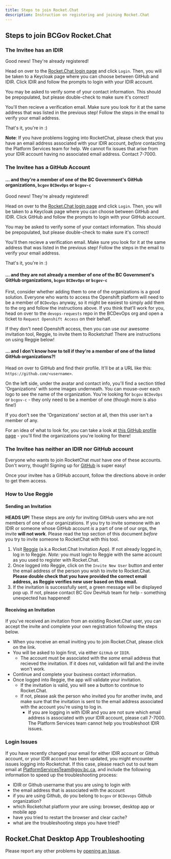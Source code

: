 ```yaml
---
title: Steps to join Rocket.Chat
description: Instruction on registering and joining Rocket.Chat
---
```


## Steps to join BCGov Rocket.Chat

### The Invitee has an IDIR

Good news! They're already registered!

Head on over to the [Rocket.Chat login page](https://chat.developer.gov.bc.ca/) and click `Login`. 
Then, you will be taken to a Keycloak page where you can choose between GitHub and IDIR. 
Click IDIR and follow the prompts to login with your IDIR account.

You may be asked to verify some of your contact information. This should be prepopulated, but please double-check to make sure it's correct!

You'll then recieve a verification email. Make sure you look for it at the same address that was listed in the previous step!
Follow the steps in the email to verify your email address.

That's it, you're in :)

**Note**:
If you have problems logging into RocketChat, please check that you have an email address associated with your IDIR account, 
*before* contacting the Platform Services team for help.
We cannot fix issues that arise from your IDIR account having no associated email address. Contact 7-7000.

### The Invitee has a GitHub Account

#### ... and they're a member of one of the BC Government's GitHub organizations, `bcgov` `BCDevOps` or `bcgov-c`

Good news! They're already registered!

Head on over to the [Rocket.Chat login page](https://chat.developer.gov.bc.ca/) and click `Login`. 
Then, you will be taken to a Keycloak page where you can choose between GitHub and IDIR. 
Click GitHub and follow the prompts to login with your GitHub account.

You may be asked to verify some of your contact information. This should be prepopulated, but please double-check to make sure it's correct!

You'll then recieve a verification email. Make sure you look for it at the same address that was listed in the previous step!
Follow the steps in the email to verify your email address.

That's it, you're in :)

#### ... and they are **not** already a member of one of the BC Government's GitHub organizations, `bcgov` `BCDevOps` or `bcgov-c`

First, consider whether adding them to one of the organizations is a good solution.
Everyone who wants to access the Openshift platform will need to be a member of `BCDevOps` anyway, 
so it might be easiest to simply add them to the org and follow the instructions above.
If you think that'll work for you, head on over to the `devops-requests` repo in the BCDevOps org and open a ticket to `Request Openshift Access` on their behalf.

If they don't need Openshift access, then you can use our awesome invitation tool, Reggie, to invite them to Rocketchat!
There are instructions on using Reggie below!

#### ... and I don't know how to tell if they're a member of one of the listed GitHub organizations?!

Head on over to GitHub and find their profile. It'll be at a URL like this: `https://github.com/<username>`.

On the left side, under the avatar and contact info, you'll find a section titled 'Organizations' with some images underneath.
You can mouse-over each logo to see the name of the organization. 
You're looking for `bcgov` `BCDevOps` or `bcgov-c` - they only need to be a member of one (though more is also fine!)

If you don't see the 'Organizations' section at all, then this user isn't a member of any.

For an idea of what to look for, you can take a look at [this GitHub profile page](https://github.com/ShellyXueHan) - you'll find the organizations you're looking for there!

### The Invitee has neither an IDIR nor GitHub account

Everyone who wants to join RocketChat *must* have one of these accounts. Don't worry, though! 
Signing up for [GitHub](https://github.com/) is super easy! 

Once your invitee has a GitHub account, follow the directions above in order to get them access.

### How to Use Reggie

#### Sending an Invitation

**HEADS UP!** These steps are *only* for inviting GitHub users who are not members of one of our organizations. 
If you try to invite someone with an IDIR or someone whose GitHub account *is* a part of one of our orgs, the invite **will not work**.
Please read the top section of this document *before* you try to invite someone to RocketChat with this tool.

1. Visit [Reggie](https://reggie.developer.gov.bc.ca/) (a.k.a Rocket.Chat Invitation App). If not already logged in, log in to Reggie. *Note:* you must login to Reggie with the same account as you used to register with Rocket.Chat.
1. Once logged into Reggie, click on the `Invite New User` button and enter the email address of the person you wish to invite to Rocket.Chat.  **Please double check that you have provided the correct email address, as Reggie verifies new user based on this email.**
1. If the invitation is successfully sent, a green message will be displayed pop up. If not, please contact BC Gov DevHub team for help - something unexpected has happened!

#### Receiving an Invitation

If you've received an invitation from an existing Rocket.Chat user, you can accept the invite and complete your own registration following the steps below.  

- When you receive an email inviting you to join Rocket.Chat, please click on the link.
- You will be asked to login first, via either `GitHub` or `IDIR`.
  - The account must be associated with the *same* email address that recieved the invitation. If it does not, validation will fail and the invite won't work.
- Continue and complete your business contact information.
- Once logged into Reggie, the app will validate your invitation.
  - If the invitation is valid, you will see a button to continue to Rocket.Chat.
  - If not, please ask the person who invited you for another invite, and make sure that the invitation is sent to the email address associated with the account you're using to log in.
    - If you are logging in with IDIR and you are not sure which email address is associated with your IDIR account, please call 7-7000. The Platform Services team cannot help you troubleshoot IDIR issues.

### Login Issues

If you have recently changed your email for either IDIR account or Github account, or your IDIR account has been updated, you might encounter issues logging into Rocketchat. If this case, please reach out to out team email at PlatformServicesTeam@gov.bc.ca, and include the following information to speed up the troubleshooting process:
- IDIR or Github username that you are using to login with
- the email address that is associated with the account
- if you are using Github, do you belong to `bcgov` or `BCDevops` Github organization?
- which Rocketchat platform your are using: browser, desktop app or mobile app
- have you tried to restart the browser and clear cache?
- what are the troubleshooting steps you have tried?


## Rocket.Chat Desktop App Troubleshooting

Please report any other problems by [opening an Issue](https://github.com/RocketChat/Rocket.Chat.Electron/issues/new).

